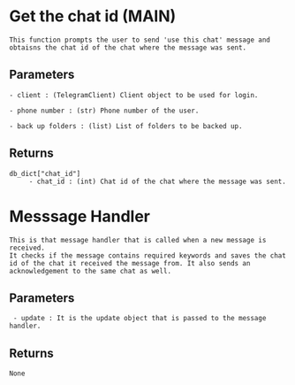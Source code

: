# Get the chat id (MAIN)
    This function prompts the user to send 'use this chat' message and obtaisns the chat id of the chat where the message was sent.
## Parameters
    - client : (TelegramClient) Client object to be used for login.

    - phone number : (str) Phone number of the user.
    
    - back up folders : (list) List of folders to be backed up.
## Returns
    db_dict["chat_id"]
         - chat_id : (int) Chat id of the chat where the message was sent.

# Messsage Handler
    This is that message handler that is called when a new message is received.
    It checks if the message contains required keywords and saves the chat id of the chat it received the message from. It also sends an acknowledgement to the same chat as well.

## Parameters
     - update : It is the update object that is passed to the message handler.

## Returns
    None

